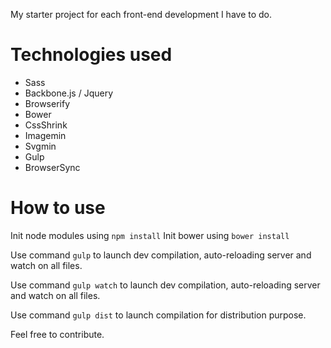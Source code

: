 My starter project for each front-end development I have to do.

# Technologies used

- Sass
- Backbone.js / Jquery
- Browserify
- Bower
- CssShrink
- Imagemin
- Svgmin
- Gulp
- BrowserSync

# How to use

Init node modules using `npm install`
Init bower using `bower install`

Use command `gulp` to launch dev compilation, auto-reloading server and watch on all files.

Use command `gulp watch` to launch dev compilation, auto-reloading server and watch on all files.

Use command `gulp dist` to launch compilation for distribution purpose.

Feel free to contribute.